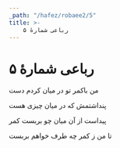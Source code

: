 ```yaml
---
_path: "/hafez/robaee2/5"
title: >-
    رباعی شمارهٔ ۵
---
```

# رباعی شمارهٔ ۵

<div class="b" id="bn1"><div class="m1"><p>من باکمر تو در میان کردم دست</p></div>
<div class="m2"><p>پنداشتمش که در میان چیزی هست</p></div></div>
<div class="b" id="bn2"><div class="m1"><p>پیداست از آن میان چو بربست کمر</p></div>
<div class="m2"><p>تا من ز کمر چه طرف خواهم بربست</p></div></div>
